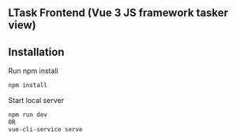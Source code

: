 ## LTask Frontend (Vue 3 JS framework tasker view)

## Installation

Run npm install

```bash
npm install
```

Start local server

```bash
npm run dev
OR
vue-cli-service serve
```
